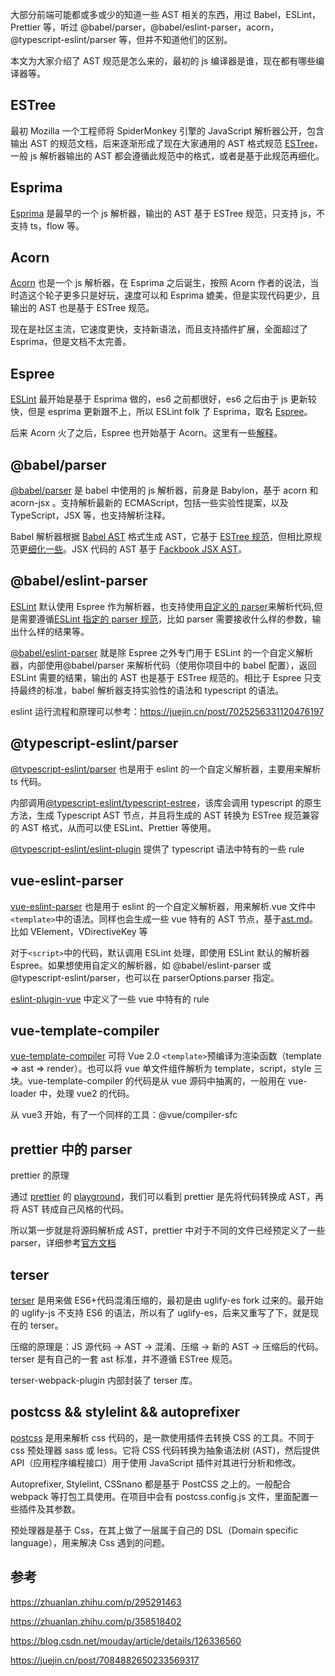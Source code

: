 大部分前端可能都或多或少的知道一些 AST 相关的东西，用过 Babel，ESLint，Prettier 等，听过
@babel/parser，@babel/eslint-parser，acorn，@typescript-eslint/parser 等，但并不知道他们的区别。

本文为大家介绍了 AST 规范是怎么来的，最初的 js 编译器是谁，现在都有哪些编译器等。

## ESTree

最初 Mozilla 一个工程师将 SpiderMonkey 引擎的 JavaScript 解析器公开，包含输出 AST 的规范文档，后来逐渐形成了现在大家通用的 AST 格式规范 [ESTree](https://github.com/estree/estree)，一般 js 解析器输出的 AST 都会遵循此规范中的格式，或者是基于此规范再细化。

## Esprima

[Esprima](https://github.com/jquery/esprima) 是最早的一个 js 解析器，输出的 AST 基于 ESTree 规范，只支持 js，不支持 ts，flow 等。

## Acorn

[Acorn](https://github.com/acornjs/acorn) 也是一个 js 解析器，在 Esprima 之后诞生，按照 Acorn 作者的说法，当时造这个轮子更多只是好玩，速度可以和 Esprima 媲美，但是实现代码更少，且输出的 AST 也是基于 ESTree 规范。

现在是社区主流，它速度更快，支持新语法，而且支持插件扩展，全面超过了 Esprima，但是文档不太完善。

## Espree

[ESLint](https://eslint.org/) 最开始是基于 Esprima 做的，es6 之前都很好，es6 之后由于 js 更新较快，但是 esprima 更新跟不上，所以 ESLint folk 了 Esprima，取名 [Espree](https://github.com/eslint/espree)。

后来 Acorn 火了之后，Espree 也开始基于 Acorn。这里有一些[解释](https://github.com/eslint/espree#why-another-parser)。

## @babel/parser

[@babel/parser](https://babeljs.io/docs/en/babel-parser) 是 babel 中使用的 js 解析器，前身是 Babylon，基于 acorn 和 acorn-jsx 。支持解析最新的 ECMAScript，包括一些实验性提案，以及 TypeScript，JSX 等，也支持解析注释。

Babel 解析器根据 [Babel AST](https://github.com/babel/babel/blob/main/packages/babel-parser/ast/spec.md) 格式生成 AST，它基于 [ESTree 规范](https://github.com/estree/estree)，但相比原规范更[细化一些](https://babeljs.io/docs/en/babel-parser#output)。JSX 代码的 AST 基于 [Fackbook JSX AST](https://github.com/facebook/jsx/blob/main/AST.md)。

## @babel/eslint-parser

[ESLint](https://eslint.org/) 默认使用 Espree 作为解析器，也支持使用[自定义的 parser](https://eslint.org/docs/latest/user-guide/configuring/plugins#configure-a-parser)来解析代码,但是需要遵循[ESLint 指定的 parser 规范](https://eslint.org/docs/latest/developer-guide/working-with-custom-parsers)，比如 parser 需要接收什么样的参数，输出什么样的结果等。

[@babel/eslint-parser](https://github.com/babel/babel/tree/main/eslint/babel-eslint-parser) 就是除 Espree 之外专门用于 ESLint 的一个自定义解析器，内部使用@babel/parser 来解析代码（使用你项目中的 babel 配置），返回 ESLint 需要的结果，输出的 AST 也是基于 ESTree 规范的。相比于 Espree 只支持最终的标准，babel 解析器支持实验性的语法和 typescript 的语法。

eslint 运行流程和原理可以参考：<https://juejin.cn/post/7025256331120476197>

## @typescript-eslint/parser

[@typescript-eslint/parser](https://typescript-eslint.io/architecture/parser) 也是用于 eslint 的一个自定义解析器，主要用来解析 ts 代码。

内部调用[@typescript-eslint/typescript-estree](https://typescript-eslint.io/architecture/typescript-estree)，该库会调用 typescript 的原生方法，生成 Typescript AST 节点，并且将生成的 AST 转换为 ESTree 规范兼容的 AST 格式，从而可以使 ESLint、Prettier 等使用。

[@typescript-eslint/eslint-plugin](https://typescript-eslint.io/architecture/eslint-plugin) 提供了 typescript 语法中特有的一些 rule

## vue-eslint-parser

[vue-eslint-parser](https://github.com/vuejs/vue-eslint-parser) 也是用于 eslint 的一个自定义解析器，用来解析.vue 文件中`<template>`中的语法。同样也会生成一些 vue 特有的 AST 节点，基于[ast.md](https://github.com/vuejs/vue-eslint-parser/blob/master/docs/ast.md)。比如 VElement，VDirectiveKey 等

对于`<script>`中的代码，默认调用 ESLint 处理，即使用 ESLint 默认的解析器 Espree。如果想使用自定义的解析器，如 @babel/eslint-parser 或 @typescript-eslint/parser，也可以在 parserOptions.parser 指定。

[eslint-plugin-vue](https://eslint.vuejs.org/user-guide/#installation) 中定义了一些 vue 中特有的 rule

## vue-template-compiler

[vue-template-compiler](https://www.npmjs.com/package/vue-template-compiler) 可将 Vue 2.0 `<template>`预编译为渲染函数（template => ast => render）。也可以将 vue 单文件组件解析为 template，script，style 三块。vue-template-compiler 的代码是从 vue 源码中抽离的，一般用在 vue-loader 中，处理 vue2 的代码。

从 vue3 开始，有了一个同样的工具：@vue/compiler-sfc

## prettier 中的 parser

prettier 的原理

通过 [prettier](https://prettier.io/docs/en/index.html) 的 [playground](https://prettier.io/playground/)，我们可以看到 prettier 是先将代码转换成 AST，再将 AST 转成自己风格的代码。

所以第一步就是将源码解析成 AST，prettier 中对于不同的文件已经预定义了一些 parser，详细参考[官方文档](https://prettier.io/docs/en/options.html#parser)

## terser

[terser](https://www.npmjs.com/package/terser) 是用来做 ES6+代码混淆压缩的，最初是由 uglify-es fork 过来的。最开始的 uglify-js 不支持 ES6 的语法，所以有了 uglify-es，后来又重写了下，就是现在的 terser。

压缩的原理是：JS 源代码 -> AST -> 混淆、压缩 -> 新的 AST -> 压缩后的代码。terser 是有自己的一套 ast 标准，并不遵循 ESTree 规范。

terser-webpack-plugin 内部封装了 terser 库。

## postcss && stylelint && autoprefixer

[postcss](https://postcss.org/docs/postcss-architecture) 是用来解析 css 代码的，是一款使用插件去转换 CSS 的工具。不同于 css 预处理器 sass 或 less。它将 CSS 代码转换为抽象语法树 (AST)，然后提供 API（应用程序编程接口）用于使用 JavaScript 插件对其进行分析和修改。

Autoprefixer, Stylelint, CSSnano 都是基于 PostCSS 之上的。一般配合 webpack 等打包工具使用。在项目中会有 postcss.config.js 文件，里面配置一些插件及其参数。

预处理器是基于 Css，在其上做了一层属于自己的 DSL（Domain specific language），用来解决 Css 遇到的问题。

## 参考

<https://zhuanlan.zhihu.com/p/295291463>

<https://zhuanlan.zhihu.com/p/358518402>

<https://blog.csdn.net/mouday/article/details/126336560>

<https://juejin.cn/post/7084882650233569317>
